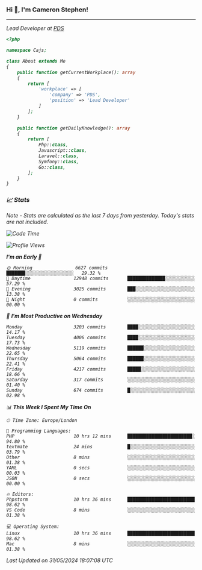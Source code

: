 ### Hi 👋, I'm Cameron Stephen!
<hr>
<p><em>Lead Developer at <a href="https://prindatasolutions.co.uk">PDS</a></p>


```php
<?php

namespace Cajs;

class About extends Me
{
    public function getCurrentWorkplace(): array
    {
        return [
            'workplace' => [
                'company' => 'PDS',
                'position' => 'Lead Developer'
            ]
        ];
    }

    public function getDailyKnowledge(): array
    {
        return [
            Php::class,
            Javascript::class,
            Laravel::class,
            Symfony::class,
            Go::class,
        ];
    }
}
```

### 📈 Stats
<p><em>Note - Stats are calculated as the last 7 days from yesterday. Today's stats are not included.</em></p>


<!--START_SECTION:waka-->
![Code Time](http://img.shields.io/badge/Code%20Time-3%2C828%20hrs%2012%20mins-blue)

![Profile Views](http://img.shields.io/badge/Profile%20Views-0-blue)

**I'm an Early 🐤** 

```text
🌞 Morning                6627 commits        ███████░░░░░░░░░░░░░░░░░░   29.32 % 
🌆 Daytime                12948 commits       ██████████████░░░░░░░░░░░   57.29 % 
🌃 Evening                3025 commits        ███░░░░░░░░░░░░░░░░░░░░░░   13.38 % 
🌙 Night                  0 commits           ░░░░░░░░░░░░░░░░░░░░░░░░░   00.00 % 
```
📅 **I'm Most Productive on Wednesday** 

```text
Monday                   3203 commits        ████░░░░░░░░░░░░░░░░░░░░░   14.17 % 
Tuesday                  4006 commits        ████░░░░░░░░░░░░░░░░░░░░░   17.73 % 
Wednesday                5119 commits        ██████░░░░░░░░░░░░░░░░░░░   22.65 % 
Thursday                 5064 commits        ██████░░░░░░░░░░░░░░░░░░░   22.41 % 
Friday                   4217 commits        █████░░░░░░░░░░░░░░░░░░░░   18.66 % 
Saturday                 317 commits         ░░░░░░░░░░░░░░░░░░░░░░░░░   01.40 % 
Sunday                   674 commits         █░░░░░░░░░░░░░░░░░░░░░░░░   02.98 % 
```


📊 **This Week I Spent My Time On** 

```text
🕑︎ Time Zone: Europe/London

💬 Programming Languages: 
PHP                      10 hrs 12 mins      ████████████████████████░   94.80 % 
textmate                 24 mins             █░░░░░░░░░░░░░░░░░░░░░░░░   03.79 % 
Other                    8 mins              ░░░░░░░░░░░░░░░░░░░░░░░░░   01.38 % 
YAML                     0 secs              ░░░░░░░░░░░░░░░░░░░░░░░░░   00.03 % 
JSON                     0 secs              ░░░░░░░░░░░░░░░░░░░░░░░░░   00.00 % 

🔥 Editors: 
Phpstorm                 10 hrs 36 mins      █████████████████████████   98.62 % 
VS Code                  8 mins              ░░░░░░░░░░░░░░░░░░░░░░░░░   01.38 % 

💻 Operating System: 
Linux                    10 hrs 36 mins      █████████████████████████   98.62 % 
Mac                      8 mins              ░░░░░░░░░░░░░░░░░░░░░░░░░   01.38 % 
```


 Last Updated on 31/05/2024 18:07:08 UTC
<!--END_SECTION:waka-->
